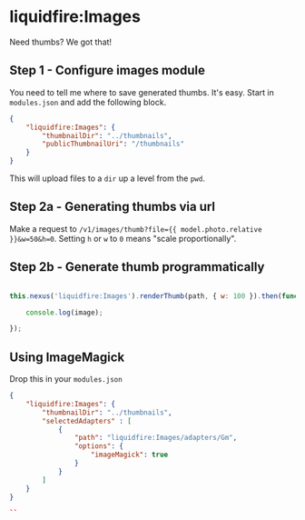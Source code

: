 # liquidfire:Images
Need thumbs? We got that!

## Step 1 - Configure images module
You need to tell me where to save generated thumbs. It's easy. Start in `modules.json` and add the following block.
```json
{
    "liquidfire:Images": {
        "thumbnailDir": "../thumbnails",
        "publicThumbnailUri": "/thumbnails"
    }
}
```
This will upload files to a `dir` up a level from the `pwd`.

## Step 2a - Generating thumbs via url
Make a request to `/v1/images/thumb?file={{ model.photo.relative }}&w=50&h=0`. Setting `h` or `w` to `0` means "scale proportionally".


## Step 2b - Generate thumb programmatically

```js

this.nexus('liquidfire:Images').renderThumb(path, { w: 100 }).then(function (image) {

    console.log(image);

});

```

## Using ImageMagick
Drop this in your `modules.json`

```json
{
    "liquidfire:Images": {
        "thumbnailDir": "../thumbnails",
        "selectedAdapters" : [
            {
                "path": "liquidfire:Images/adapters/Gm",
                "options": {
                    "imageMagick": true
                }
            }
        ]
    }
}

``